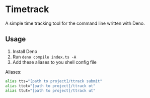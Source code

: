 # Timetrack

A simple time tracking tool for the command line written with Deno.

## Usage

1. Install Deno
2. Run `deno compile index.ts -A`
3. Add these aliases to you shell config file

Aliases:

```sh
alias tts="[path to project]/ttrack submit"
alias ttot="[path to project]/ttrack ot"
alias ttut="[path to project]/ttrack ut"
```
